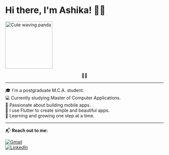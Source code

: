 # Hi there, I'm Ashika! 👋🏼  
<!-- Cute waving panda saying hii -->
<img src="https://pngimg.com/uploads/panda/panda_PNG13.png" alt="Cute waving panda" width="150"/>

<p align="center"><b>🐼👋</b></p>

---

🎓 I'm a postgraduate M.C.A. student.  
💻 Currently studying Master of Computer Applications.  
🌸 Passionate about building mobile apps.  
🧡 I use Flutter to create simple and beautiful apps.  
🌱 Learning and growing one step at a time.

---

📬 **Reach out to me:**

[![Gmail](https://img.shields.io/badge/Gmail-D14836?style=flat&logo=gmail&logoColor=white)](mailto:yourmail@gmail.com)  
[![LinkedIn](https://img.shields.io/badge/LinkedIn-0077B5?style=flat&logo=linkedin&logoColor=white)](https://www.linkedin.com/in/your-profile/)
